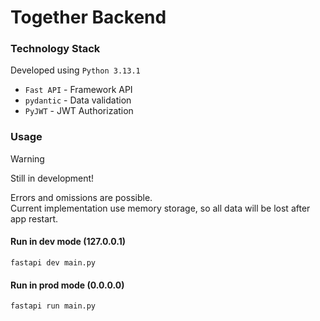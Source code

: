 # Together Backend
### Technology Stack
Developed using `Python 3.13.1`
- `Fast API` - Framework API
- `pydantic` - Data validation
- `PyJWT` - JWT Authorization

### Usage
> [!WARNING]  
> Still in development!  
> 
> Errors and omissions are possible.  
> Current implementation use memory storage, so all data will be lost after app restart.

#### Run in dev mode (127.0.0.1)
```
fastapi dev main.py
```

#### Run in prod mode (0.0.0.0)
```
fastapi run main.py
```